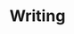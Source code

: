 ---
title: Writing
description: Nuntu blog features productivity, tips, inspiration and strategies for massive profits. Find out how to set up a successful blog or how to make yours even better!
---